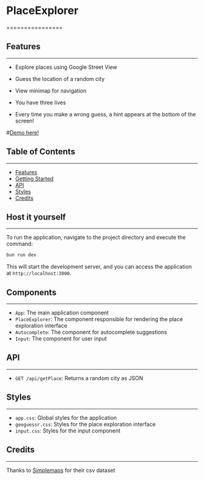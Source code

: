

# PlaceExplorer
================

## Features
--------

* Explore places using Google Street View
* Guess the location of a random city
* View minimap for navigation

* You have three lives
* Every time you make a wrong guess, a hint appears at the bottom of the screen!

#[Demo here!](https://placeexplorer.smart.is-a.dev/) 

## Table of Contents
-----------------

* [Features](#features)
* [Getting Started](#host-it-yourself)
* [API](#api)
* [Styles](#styles)
* [Credits](#credits)



## Host it yourself
---------------

To run the application, navigate to the project directory and execute the command:

```bash
bun run dev
```

This will start the development server, and you can access the application at `http://localhost:3000`.


## Components
------------

* `App`: The main application component
* `PlaceExplorer`: The component responsible for rendering the place exploration interface
* `Autocomplete`: The component for autocomplete suggestions
* `Input`: The component for user input

## API
----

* `GET /api/getPlace`: Returns a random city as JSON

## Styles
------

* `app.css`: Global styles for the application
* `geoguessr.css`: Styles for the place exploration interface
* `input.css`: Styles for the input component


## Credits
-------

Thanks to [Simplemaps](https://simplemaps.com/data/world-cities) for their csv dataset